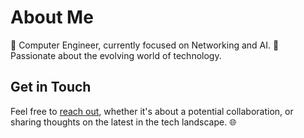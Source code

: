 # About Me

💼  Computer Engineer, currently focused on Networking and AI.
🚀 Passionate about the evolving world of technology.

## Get in Touch

Feel free to [reach out](https://www.linkedin.com/in/riccardogobbato/), whether it's about a potential collaboration, or sharing thoughts on the latest in the tech landscape. 🌐
